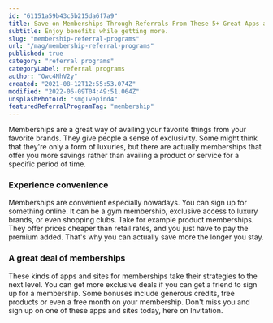 ```yaml
---
id: "61151a59b43c5b215da6f7a9"
title: Save on Memberships Through Referrals From These 5+ Great Apps and Sites
subtitle: Enjoy benefits while getting more.
slug: "membership-referral-programs"
url: "/mag/membership-referral-programs"
published: true
category: "referral programs"
categoryLabel: referral programs
author: "Owc4NhV2y"
created: "2021-08-12T12:55:53.074Z"
modified: "2022-06-09T04:49:51.064Z"
unsplashPhotoId: "smgTvepind4"
featuredReferralProgramTag: "membership"
---
```

Memberships are a great way of availing your favorite things from your favorite brands. They give people a sense of exclusivity. Some might think that they're only a form of luxuries, but there are actually memberships that offer you more savings rather than availing a product or service for a specific period of time.

### **Experience convenience**

Memberships are convenient especially nowadays. You can sign up for something online. It can be a gym membership, exclusive access to luxury brands, or even shopping clubs. Take for example product memberships. They offer prices cheaper than retail rates, and you just have to pay the premium added. That's why you can actually save more the longer you stay.

### **A great deal of memberships**

These kinds of apps and sites for memberships take their strategies to the next level. You can get more exclusive deals if you can get a friend to sign up for a membership. Some bonuses include generous credits, free products or even a free month on your membership. Don't miss you and sign up on one of these apps and sites today, here on Invitation.